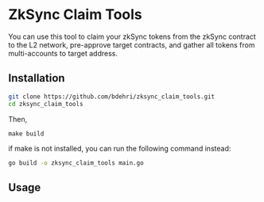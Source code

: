 # ZkSync Claim Tools

You can use this tool to claim your zkSync tokens from the zkSync contract to the L2 network, pre-approve target contracts, and gather all tokens from multi-accounts to target address.

## Installation

```bash
git clone https://github.com/bdehri/zksync_claim_tools.git
cd zksync_claim_tools
```

Then,

```
make build
```

if make is not installed, you can run the following command instead:

```bash
go build -o zksync_claim_tools main.go
```

## Usage
